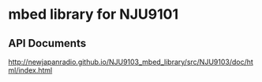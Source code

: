# mbed library for NJU9101

## API Documents
http://newjapanradio.github.io/NJU9103_mbed_library/src/NJU9103/doc/html/index.html

